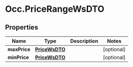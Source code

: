 # Occ.PriceRangeWsDTO

## Properties
Name | Type | Description | Notes
------------ | ------------- | ------------- | -------------
**maxPrice** | [**PriceWsDTO**](PriceWsDTO.md) |  | [optional] 
**minPrice** | [**PriceWsDTO**](PriceWsDTO.md) |  | [optional] 


